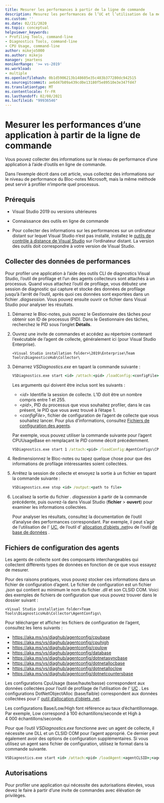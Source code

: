 ```yaml
---
title: Mesurer les performances à partir de la ligne de commande
description: Mesurez les performances de l’UC et l’utilisation de la mémoire managée dans votre application à partir de la ligne de commande.
ms.custom: ''
ms.date: 02/21/2020
ms.topic: conceptual
helpviewer_keywords:
- Profiling Tools, command-line
- Diagnostics Tools, command-line
- CPU Usage, command-line
author: mikejo5000
ms.author: mikejo
manager: jmartens
monikerRange: '>= vs-2019'
ms.workload:
- multiple
ms.openlocfilehash: 0b1d5906213b148605e35c483b377280dc942515
ms.sourcegitcommit: ae6d47b09a439cd0e13180f5e89510e3e347fd47
ms.translationtype: MT
ms.contentlocale: fr-FR
ms.lasthandoff: 02/08/2021
ms.locfileid: "99936546"
---
```

# <a name="measure-application-performance-from-the-command-line"></a>Mesurer les performances d’une application à partir de la ligne de commande

Vous pouvez collecter des informations sur le niveau de performance d’une application à l’aide d’outils en ligne de commande.

Dans l’exemple décrit dans cet article, vous collectez des informations sur le niveau de performance du Bloc-notes Microsoft, mais la même méthode peut servir à profiler n’importe quel processus.

## <a name="prerequisites"></a>Prérequis

* Visual Studio 2019 ou versions ultérieures

* Connaissance des outils en ligne de commande

* Pour collecter des informations sur les performances sur un ordinateur distant sur lequel Visual Studio n’est pas installé, installez le [outils de contrôle à distance de Visual Studio](https://visualstudio.microsoft.com/downloads#remote-tools-for-visual-studio-2019) sur l’ordinateur distant. La version des outils doit correspondre à votre version de Visual Studio.

## <a name="collect-performance-data"></a>Collecter des données de performances

Pour profiler une application à l’aide des outils CLI de diagnostics Visual Studio, l’outil de profilage et l’un des agents collecteurs sont attachés à un processus. Quand vous attachez l’outil de profilage, vous débutez une session de diagnostic qui capture et stocke des données de profilage jusqu’à l’arrêt de l’outil, après quoi ces données sont exportées dans un fichier *.diagsession*. Vous pouvez ensuite ouvrir ce fichier dans Visual Studio pour analyser les résultats.

1. Démarrez le Bloc-notes, puis ouvrez le Gestionnaire des tâches pour obtenir son ID de processus (PID). Dans le Gestionnaire des tâches, recherchez le PID sous l’onglet **Détails**.

1. Ouvrez une invite de commandes et accédez au répertoire contenant l’exécutable de l’agent de collecte, généralement ici (pour Visual Studio Enterprise).

   ```<Visual Studio installation folder>\2019\Enterprise\Team Tools\DiagnosticsHub\Collector\```

1. Démarrez *VSDiagnostics.exe* en tapant la commande suivante :

   ```cmd
   VSDiagnostics.exe start <id> /attach:<pid> /loadConfig:<configFile>
   ```

   Les arguments qui doivent être inclus sont les suivants :

   * \<*id*> Identifie la session de collecte. L’ID doit être un nombre compris entre 1 et 255.
   * \<*pid*>, PID du processus que vous souhaitez profiler, dans le cas présent, le PID que vous avez trouvé à l’étape 1.
   * \<*configFile*>, fichier de configuration de l’agent de collecte que vous souhaitez lancer. Pour plus d’informations, consultez [Fichiers de configuration des agents](#config_file).

   Par exemple, vous pouvez utiliser la commande suivante pour l’agent CPUUsageBase en remplaçant le *PID* comme décrit précédemment.

   ```cmd
   VSDiagnostics.exe start 1 /attach:<pid> /loadConfig:AgentConfigs\CPUUsageLow.json
   ```

1. Redimensionnez le Bloc-notes ou tapez quelque chose pour que des informations de profilage intéressantes soient collectées.

1. Arrêtez la session de collecte et envoyez la sortie à un fichier en tapant la commande suivante :

   ```cmd
   VSDiagnostics.exe stop <id> /output:<path to file>
   ```

1. Localisez la sortie du fichier *. diagsession* à partir de la commande précédente, puis ouvrez-la dans Visual Studio (**fichier**  >  **ouvert**) pour examiner les informations collectées.

   Pour analyser les résultats, consultez la documentation de l’outil d’analyse des performances correspondant. Par exemple, il peut s’agir de l’utilisation de l' [UC](../profiling/cpu-usage.md), de l’outil d' [allocation d’objets .net](../profiling/dotnet-alloc-tool.md)ou de l’outil [de base de données](../profiling/analyze-database.md) .

## <a name="agent-configuration-files"></a><a name="config_file"></a> Fichiers de configuration des agents

Les agents de collecte sont des composants interchangeables qui collectent différents types de données en fonction de ce que vous essayez de mesurer.

Pour des raisons pratiques, vous pouvez stocker ces informations dans un fichier de configuration d’agent. Le fichier de configuration est un fichier *.json* qui contient au minimum le nom du fichier *.dll* et son CLSID COM. Voici des exemples de fichiers de configuration que vous pouvez trouver dans le dossier suivant :

```<Visual Studio installation folder>Team Tools\DiagnosticsHub\Collector\AgentConfigs\```

Pour télécharger et afficher les fichiers de configuration de l’agent, consultez les liens suivants :

- https://aka.ms/vs/diaghub/agentconfig/cpubase
- https://aka.ms/vs/diaghub/agentconfig/cpuhigh
- https://aka.ms/vs/diaghub/agentconfig/cpulow
- https://aka.ms/vs/diaghub/agentconfig/database
- https://aka.ms/vs/diaghub/agentconfig/dotnetasyncbase
- https://aka.ms/vs/diaghub/agentconfig/dotnetallocbase
- https://aka.ms/vs/diaghub/agentconfig/dotnetalloclow
- https://aka.ms/vs/diaghub/agentconfig/dotnetcountersbase

Les configurations CpuUsage (base/haute/basse) correspondent aux données collectées pour l’outil de profilage de l’utilisation de l' [UC](../profiling/cpu-usage.md) .
Les configurations DotNetObjectAlloc (base/faible) correspondent aux données collectées pour l' [outil d’allocation d’objets .net](../profiling/dotnet-alloc-tool.md).

Les configurations Base/Low/High font référence au taux d’échantillonnage. Par exemple, Low correspond à 100 échantillons/seconde et High à 4 000 échantillons/seconde.

Pour que l’outil *VSDiagnostics.exe* fonctionne avec un agent de collecte, il nécessite une DLL et un CLSID COM pour l’agent approprié. Ce dernier peut également avoir des options de configuration supplémentaires. Si vous utilisez un agent sans fichier de configuration, utilisez le format dans la commande suivante.

```cmd
VSDiagnostics.exe start <id> /attach:<pid> /loadAgent:<agentCLSID>;<agentName>[;<config>]
```

## <a name="permissions"></a>Autorisations

Pour profiler une application qui nécessite des autorisations élevées, vous devez le faire à partir d’une invite de commandes avec élévation de privilèges.
